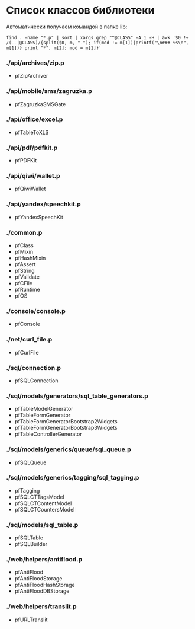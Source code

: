 Список классов библиотеки
=========================

Автоматически получаем командой в папке lib:
````
find . -name "*.p" | sort | xargs grep "^@CLASS" -A 1 -H | awk '$0 !~ /(--|@CLASS)/{split($0, m, "-"); if(mod != m[1]){printf("\n### %s\n", m[1])} print "*", m[2]; mod = m[1]}'
````

### ./api/archives/zip.p
* pfZipArchiver

### ./api/mobile/sms/zagruzka.p
* pfZagruzkaSMSGate

### ./api/office/excel.p
* pfTableToXLS

### ./api/pdf/pdfkit.p
* pfPDFKit

### ./api/qiwi/wallet.p
* pfQiwiWallet

### ./api/yandex/speechkit.p
* pfYandexSpeechKit

### ./common.p
* pfClass
* pfMixin
* pfHashMixin
* pfAssert
* pfString
* pfValidate
* pfCFile
* pfRuntime
* pfOS

### ./console/console.p
* pfConsole

### ./net/curl_file.p
* pfCurlFile

### ./sql/connection.p
* pfSQLConnection

### ./sql/models/generators/sql_table_generators.p
* pfTableModelGenerator
* pfTableFormGenerator
* pfTableFormGeneratorBootstrap2Widgets
* pfTableFormGeneratorBootstrap3Widgets
* pfTableControllerGenerator

### ./sql/models/generics/queue/sql_queue.p
* pfSQLQueue

### ./sql/models/generics/tagging/sql_tagging.p
* pfTagging
* pfSQLCTTagsModel
* pfSQLCTContentModel
* pfSQLCTCountersModel

### ./sql/models/sql_table.p
* pfSQLTable
* pfSQLBuilder

### ./web/helpers/antiflood.p
* pfAntiFlood
* pfAntiFloodStorage
* pfAntiFloodHashStorage
* pfAntiFloodDBStorage

### ./web/helpers/translit.p
* pfURLTranslit
